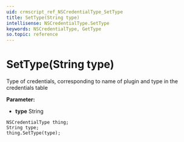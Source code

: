 ```yaml
---
uid: crmscript_ref_NSCredentialType_SetType
title: SetType(String type)
intellisense: NSCredentialType.SetType
keywords: NSCredentialType, GetType
so.topic: reference
---
```


# SetType(String type)

Type of credentials, corresponding to name of plugin and type in the credentials table

**Parameter:** 
* **type** String

```crmscript
NSCredentialType thing;
String type;
thing.SetType(type);
```

